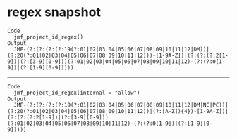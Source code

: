 # regex snapshot

    Code
      jmf_project_id_regex()
    Output
      JMF-(?:(?:(?:(?:19(?:01|02|03|04|05|06|07|08|09|10|11|12|DM))|(?:20(?:01|02|03|04|05|06|07|08|09|10|11|12)))-[1-9A-Z])|(?:(?:(?:2[1-9])|(?:[3-9][0-9]))(?:01|02|03|04|05|06|07|08|09|10|11|12)-(?:(?:0[1-9])|(?:[1-9][0-9]))))

---

    Code
      jmf_project_id_regex(internal = "allow")
    Output
      JMF-(?:(?:(?:(?:19(?:01|02|03|04|05|06|07|08|09|10|11|12|DM|NC|PC))|(?:20(?:01|02|03|04|05|06|07|08|09|10|11|12))|(?:[A-Z]){4})-[1-9A-Z])|(?:(?:(?:2[1-9])|(?:[3-9][0-9]))(?:01|02|03|04|05|06|07|08|09|10|11|12)-(?:(?:0[1-9])|(?:[1-9][0-9]))))

